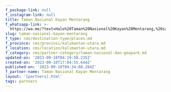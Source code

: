 ```yaml
---
f_package-link: null
f_instagram-link: null
title: Taman Nasional Kayan Mentarang
f_whatsapp-link: >-
  https://wa.me/?text=Halo%20Taman%20Nasional%20Kayan%20Mentarang,%20saya%20dapat%20info%20dari%20@loocale.id%20dan%20punya%20pertanyaan
slug: taman-nasional-kayan-mentarang
f_type: cms/destination-type/places.md
f_province: cms/provinsi/kalimantan-utara.md
f_location: cms/location/kalimantan-utara.md
f_category: cms/partner-category/taman-nasional-dan-geopark.md
updated-on: '2023-09-18T04:19:50.235Z'
created-on: '2023-09-10T17:04:55.644Z'
published-on: '2023-09-18T04:34:08.284Z'
f_partner-name: Taman Nasional Kayan Mentarang
layout: '[partners].html'
tags: partners
---
```



